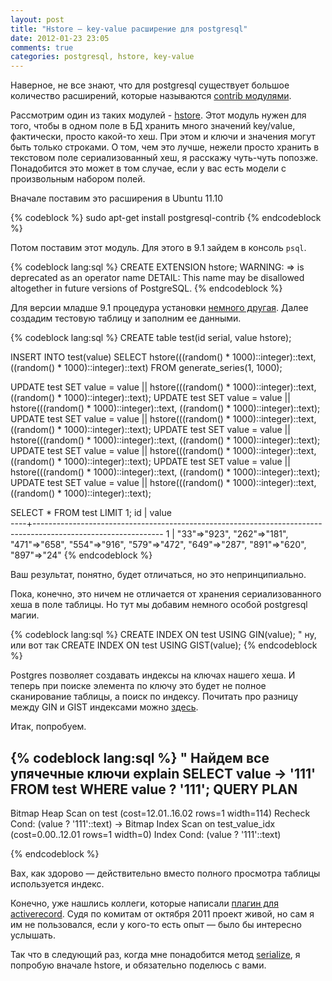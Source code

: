```yaml
---
layout: post
title: "Hstore — key-value расширение для postgresql"
date: 2012-01-23 23:05
comments: true
categories: postgresql, hstore, key-value
---
```


Наверное, не все знают, что для postgresql существует большое количество расширений, которые называются 
[contrib модулями](http://www.postgresql.org/docs/9.1/static/contrib.html).

Рассмотрим один из таких модулей - [hstore](http://www.postgresql.org/docs/9.1/static/hstore.html). Этот модуль
нужен для того, чтобы в одном поле в БД хранить много значений key/value, фактически, просто какой-то хеш. При этом и
ключи и значения могут быть только строками. О том, чем это лучше, нежели просто хранить в текстовом поле сериализованный хеш,
я расскажу чуть-чуть попозже. Понадобится это может в том случае, если у вас есть модели с произвольным набором полей.

<!-- more -->

Вначале поставим это расширения в Ubuntu 11.10

{% codeblock %}
sudo apt-get install postgresql-contrib
{% endcodeblock %}

Потом поставим этот модуль. Для этого в 9.1 зайдем в консоль `psql`.

{% codeblock lang:sql %}
CREATE EXTENSION hstore;
WARNING:  => is deprecated as an operator name
DETAIL:  This name may be disallowed altogether in future versions of PostgreSQL.
{% endcodeblock %}

Для версии младше 9.1 процедура установки [немного другая](http://www.postgresql.org/docs/9.0/static/contrib.html).
Далее создадим тестовую таблицу и заполним ее данными.

{% codeblock lang:sql %}
CREATE table test(id serial, value hstore);

INSERT INTO test(value)
SELECT hstore(((random() * 1000)::integer)::text, ((random() * 1000)::integer)::text) 
FROM
	generate_series(1, 1000);

UPDATE test SET value = value || 
  hstore(((random() * 1000)::integer)::text, ((random() * 1000)::integer)::text);
UPDATE test SET value = value || 
  hstore(((random() * 1000)::integer)::text, ((random() * 1000)::integer)::text);
UPDATE test SET value = value || 
  hstore(((random() * 1000)::integer)::text, ((random() * 1000)::integer)::text);
UPDATE test SET value = value || 
  hstore(((random() * 1000)::integer)::text, ((random() * 1000)::integer)::text);
UPDATE test SET value = value || 
  hstore(((random() * 1000)::integer)::text, ((random() * 1000)::integer)::text);
UPDATE test SET value = value || 
  hstore(((random() * 1000)::integer)::text, ((random() * 1000)::integer)::text);
UPDATE test SET value = value || 
  hstore(((random() * 1000)::integer)::text, ((random() * 1000)::integer)::text);

SELECT * FROM test LIMIT 1;
 id |                                                    value                                                     
----+--------------------------------------------------------------------------------------------------------------
  1 | "33"=>"923", "262"=>"181", "471"=>"658", "554"=>"916", "579"=>"472", "649"=>"287", "891"=>"620", "897"=>"24"
{% endcodeblock %}

Ваш результат, понятно, будет отличаться, но это непринципиально.

Пока, конечно, это ничем не отличается от хранения сериализованного хеша в поле таблицы. Но тут мы добавим немного
особой postgresql магии.

{% codeblock lang:sql %}
CREATE INDEX ON test USING GIN(value);
" ну, или вот так
CREATE INDEX ON test USING GIST(value);
{% endcodeblock %}

Postgres позволяет создавать индексы на ключах нашего хеша. И теперь при поиске элемента по ключу это будет не полное
сканирование таблицы, а поиск по индексу. Почитать про разницу между GIN и GIST индексами можно 
[здесь](http://www.postgresql.org/docs/9.1/static/textsearch-indexes.html).

Итак, попробуем.

{% codeblock lang:sql %}
" Найдем все упячечные ключи
explain SELECT value -> '111' FROM test WHERE value ? '111';
                                  QUERY PLAN                                  
------------------------------------------------------------------------------
 Bitmap Heap Scan on test  (cost=12.01..16.02 rows=1 width=114)
   Recheck Cond: (value ? '111'::text)
   ->  Bitmap Index Scan on test_value_idx  (cost=0.00..12.01 rows=1 width=0)
         Index Cond: (value ? '111'::text)

{% endcodeblock %}

Вах, как здорово — действительно вместо полного просмотра таблицы используется индекс.

Конечно, уже нашлись коллеги, которые написали 
[плагин для activerecord](https://github.com/softa/activerecord-postgres-hstore). Судя по комитам от октября 2011
проект живой, но сам я им не пользовался, если у кого-то есть опыт — было бы интересно услышать.

Так что в следующий раз, когда мне понадобится метод
[serialize](http://apidock.com/rails/ActiveRecord/Base/serialize/class), я попробую вначале hstore, и обязательно
поделюсь с вами.

